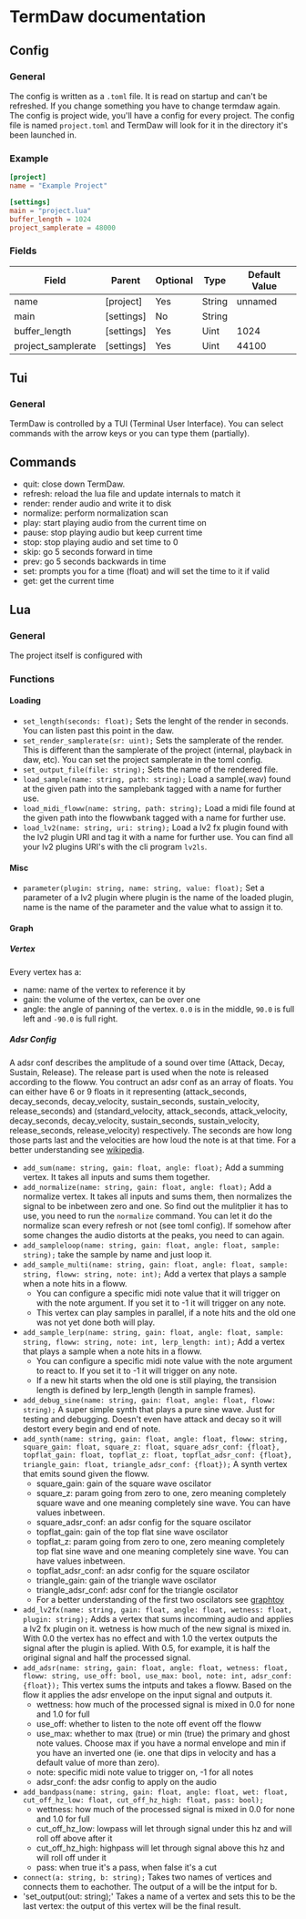 # TermDaw documentation

## Config

### General

The config is written as a `.toml` file.
It is read on startup and can't be refreshed.
If you change something you have to change termdaw again.
The config is project wide, you'll have a config for every project.
The config file is named `project.toml` and TermDaw will look for it in the directory it's been launched in.

### Example

```toml
[project]
name = "Example Project"

[settings]
main = "project.lua"
buffer_length = 1024
project_samplerate = 48000
```

### Fields

Field                   | Parent        | Optional      | Type  | Default Value
------------------------|---------------|---------------|-------|---------------
name                    | [project]     | Yes           | String| unnamed
main                    | [settings]    | No            | String|
buffer_length           | [settings]    | Yes           | Uint  | 1024
project_samplerate      | [settings]    | Yes           | Uint  | 44100

## Tui

### General

TermDaw is controlled by a TUI (Terminal User Interface).
You can select commands with the arrow keys or you can type them (partially).

## Commands
- quit: close down TermDaw.
- refresh: reload the lua file and update internals to match it
- render: render audio and write it to disk
- normalize: perform normalization scan
- play: start playing audio from the current time on
- pause: stop playing audio but keep current time
- stop: stop playing audio and set time to 0
- skip: go 5 seconds forward in time
- prev: go 5 seconds backwards in time
- set: prompts you for a time (float) and will set the time to it if valid
- get: get the current time

## Lua

### General

The project itself is configured with

### Functions

#### Loading

- `set_length(seconds: float);` Sets the lenght of the render in seconds. You can listen past this point in the daw.
- `set_render_samplerate(sr: uint);` Sets the samplerate of the render. This is different than the samplerate of the project (internal, playback in daw, etc). You can set the project samplerate in the toml config.
- `set_output_file(file: string);` Sets the name of the rendered file.
- `load_sample(name: string, path: string);` Load a sample(.wav) found at the given path into the samplebank tagged with a name for further use.
- `load_midi_floww(name: string, path: string);` Load a midi file found at the given path into the flowwbank tagged with a name for further use.
- `load_lv2(name: string, uri: string);` Load a lv2 fx plugin found with the lv2 plugin URI and tag it with a name for further use. You can find all your lv2 plugins URI's with the cli program `lv2ls`.

#### Misc

- `parameter(plugin: string, name: string, value: float);` Set a parameter of a lv2 plugin where plugin is the name of the loaded plugin, name is the name of the parameter and the value what to assign it to.

#### Graph

##### Vertex

Every vertex has a:
- name: name of the vertex to reference it by
- gain: the volume of the vertex, can be over one
- angle: the angle of panning of the vertex. `0.0` is in the middle, `90.0` is full left and `-90.0` is full right.

##### Adsr Config
A adsr conf describes the amplitude of a sound over time (Attack, Decay, Sustain, Release).
The release part is used when the note is released according to the floww.
You contruct an adsr conf as an array of floats. You can either have 6 or 9 floats in it representing (attack_seconds, decay_seconds, decay_velocity, sustain_seconds, sustain_velocity, release_seconds) and  (standard_velocity, attack_seconds, attack_velocity, decay_seconds, decay_velocity, sustain_seconds, sustain_velocity, release_seconds, release_velocity) respectively. The seconds are how long those  parts last and the velocities are how loud the note is at that time. For a better understanding see [wikipedia](https://en.wikipedia.org/wiki/Envelope_(music)).

- `add_sum(name: string, gain: float, angle: float);` Add a summing vertex. It takes all inputs and sums them together.
- `add_normalize(name: string, gain: float, angle: float);` Add a normalize vertex. It takes all inputs and sums them, then normalizes the signal to be inbetween zero and one. So find out the mulitplier it has to use, you need to run the `normalize` command. You can let it do the normalize scan every refresh or not (see toml config). If somehow after some changes the audio distorts at the peaks, you need to can again.
- `add_sampleloop(name: string, gain: float, angle: float, sample: string);` take the sample by name and just loop it.
- `add_sample_multi(name: string, gain: float, angle: float, sample: string, floww: string, note: int);` Add a vertex that plays a sample when a note hits in a floww.
  - You can configure a specific midi note value that it will trigger on with the note argument. If you set it to -1 it will trigger on any note.
  - This vertex can play samples in parallel, if a note hits and the old one was not yet done both will play.
- `add_sample_lerp(name: string, gain: float, angle: float, sample: string, floww: string, note: int, lerp_length: int);` Add a vertex that plays a sample when a note hits in a floww.
  - You can configure a specific midi note value with the note argument to react to. If you set it to -1 it will trigger on any note.
  - If a new hit starts when the old one is still playing, the transision length is defined by lerp_length (length in sample frames).
- `add_debug_sine(name: string, gain: float, angle: float, floww: string);` A super simple synth that plays a pure sine wave. Just for testing and debugging. Doesn't even have attack and decay so it will destort every begin and end of note.
- `add_synth(name: string, gain: float, angle: float, floww: string, square_gain: float, square_z: float, square_adsr_conf: {float}, topflat_gain: float, topflat_z: float, topflat_adsr_conf: {float}, triangle_gain: float, triangle_adsr_conf: {float});` A synth vertex that emits sound given the floww.
  - square_gain: gain of the square wave oscilator
  - square_z: param going from zero to one, zero meaning completely square wave and one meaning completely sine wave. You can have values inbetween.
  - square_adsr_conf: an adsr config for the square oscilator
  - topflat_gain: gain of the top flat sine wave oscilator
  - topflat_z: param going from zero to one, zero meaning completely top flat sine wave and one meaning completely sine wave. You can have values inbetween.
  - topflat_adsr_conf: an adsr config for the square oscilator
  - triangle_gain: gain of the triangle wave oscilator
  - triangle_adsr_conf: adsr conf for the triangle oscilator
  - For a better understanding of the first two oscilators see [graphtoy](https://graphtoy.com/?f1(x,t)=min(sin(x),0)*2+1&v1=false&f2(x,t)=max(sin(x),0)*2-1&v2=false&f3(x,t)=0.4&v3=true&f4(x,t)=(min(sin(x),f3(0))+((1-f3(0))/2))*(2/(1+f3(0)))&v4=false&f5(x,t)=(max(sin(x),-f3(0))-((1-f3(0))/2))*(2/(1+f3(0)))&v5=false&f6(x,t)=clamp(sin(x),%20-f3(0),%20f3(0))%20*%20(1%20/%20f3(0))&v6=true&grid=true&coords=0,0,4.205926793776712)
- `add_lv2fx(name: string, gain: float, angle: float, wetness: float, plugin: string);` Adds a vertex that sums incomming audio and applies a lv2 fx plugin on it. wetness is how much of the new signal is mixed in. With 0.0 the vertex has no effect and with 1.0 the vertex outputs the signal after the plugin is aplied. With 0.5, for example, it is half the original signal and half the processed signal.
- `add_adsr(name: string, gain: float, angle: float, wetness: float, floww: string, use_off: bool, use_max: bool, note: int, adsr_conf: {float});`
    This vertex sums the intputs and takes a floww. Based on the flow it applies the adsr envelope on the input signal and outputs it.
  - wettness: how much of the processed signal is mixed in 0.0 for none and 1.0 for full
  - use_off: whether to listen to the note off event off the floww
  - use_max: whether to max (true) or min (true) the primary and ghost note values. Choose max if you have a normal envelope and min if you have an inverted one (ie. one that dips in velocity and has a default value of more than zero).
  - note: specific midi note value to trigger on, -1 for all notes
  - adsr_conf: the adsr config to apply on the audio
- `add_bandpass(name: string, gain: float, angle: float, wet: float, cut_off_hz_low: float, cut_off_hz_high: float, pass: bool);`
  - wettness: how much of the processed signal is mixed in 0.0 for none and 1.0 for full
  - cut_off_hz_low: lowpass will let through signal under this hz and will roll off above after it
  - cut_off_hz_high: highpass will let through signal above this hz and will roll off under it
  - pass: when true it's a pass, when false it's a cut
- `connect(a: string, b: string);` Takes two names of vertices and connects them to eachother. The output of a will be the intput for b.
- 'set_output(out: string);' Takes a name of a vertex and sets this to be the last vertex: the output of this vertex will be the final result.

